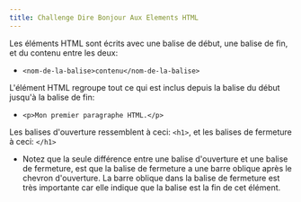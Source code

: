 ```yaml
---
title: Challenge Dire Bonjour Aux Elements HTML
---
```

Les éléments HTML sont écrits avec une balise de début, une balise de fin, et du contenu entre les deux:

*   `<nom-de-la-balise>contenu</nom-de-la-balise>`

L'élément HTML regroupe tout ce qui est inclus depuis la balise du début jusqu'à la balise de fin:

*   `<p>Mon premier paragraphe HTML.</p>`

Les balises d'ouverture ressemblent à ceci: `<h1>`, et les balises de fermeture à ceci: `</h1>`

*   Notez que la seule différence entre une balise d'ouverture et une balise de fermeture, est que la balise de fermeture a une barre oblique après le chevron d'ouverture. La barre oblique dans la balise de fermeture est très importante car elle indique que la balise est la fin de cet élément.